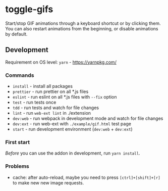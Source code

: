 toggle-gifs
===========
Start/stop GIF animations through a keyboard shortcut or by clicking them. You can also restart animations from the beginning, or disable animations by default.


Development
-----------
Requirement on OS level: `yarn` - https://yarnpkg.com/

### Commands
+ `install`     - install all packages
+ `prettier`    - run prettier on all *.js files
+ `eslint`      - run eslint on all *.js files with `--fix` option
+ `test`        - run tests once
+ `tdd`         - run tests and watch for file changes
+ `lint`        - run `web-ext lint` in ./extension
+ `dev:web`     - run webpack in development mode and watch for file changes
+ `dev:ext`     - run web-ext with `./example/gif.html` test page
+ `start`       - run development environment (`dev:web` + `dev:ext`)

### First start
*Before* you can use the addon in development, run `yarn install`.

### Problems
+ cache: after auto-reload, maybe you need to press `[ctrl]+[shift]+[r]` to make
  new new image requests.
